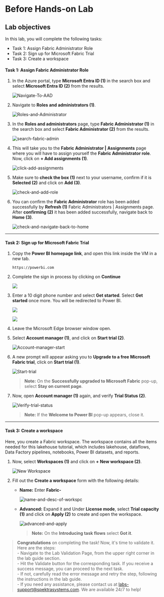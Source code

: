 # Before Hands-on Lab 

## Lab objectives

In this lab, you will complete the following tasks:

- Task 1: Assign Fabric Administrator Role
- Task 2: Sign up for Microsoft Fabric Trial
- Task 3: Create a workspace

#### Task 1: Assign Fabric Administrator Role

1. In the Azure portal, type **Microsoft Entra ID (1)** in the search box and select **Microsoft Entra ID (2)** from the results.

   ![Navigate-To-AAD](./Images/ws/entra01.png)

2. Navigate to **Roles and administrators (1)**.

   ![Roles-and-Administrator](./Images/ws/entraa02.png)

3. In the **Roles and administrators** page, type **Fabric Administrator (1)** in the search box and select **Fabric Administrator (2)** from the results.

   ![search-fabric-admin](./Images/ws/entra02.png)

4. This will take you to the **Fabric Administrator | Assignments** page where you will have to assign yourself the **Fabric Administrator role**. Now, click on **+ Add assignments (1)**.

   ![click-add-assignments](./Images/ws/04.png)

5. Make sure to **check the box (1)** next to your username, confirm if it is **Selected (2)** and click on **Add (3)**.

   ![check-and-add-role](./Images/ws/05.png)

6. You can confirm the **Fabric Administrator** role has been added successfully by **Refresh (1)** Fabric Administrators | Assignments page. After **confirming (2)** it has been added successfully, navigate back to **Home (3)**.

   ![check-and-navigate-back-to-home](./Images/ws/06.png)

----

#### Task 2: Sign up for Microsoft Fabric Trial

1. Copy the **Power BI homepage link**, and open this link inside the VM in a new tab.

   ```
   https://powerbi.com
   ```

1. Complete the sign in process by clicking on **Continue**

   ![](Images/lab6-image-T01.png)
   
1. Enter a 10 digit phone number and select **Get started**. Select **Get started** once more. You will be redirected to Power BI.
   
   ![](Images/lab6-image-(T02).png)
   
   ![](Images/lab6-image-(T003).png)
   
1. Leave the Microsoft Edge browser window open.

1. Select **Account manager (1)**, and click on **Start trial (2)**.

   ![Account-manager-start](./Images/ws/07.png)

1. A new prompt will appear asking you to **Upgrade to a free Microsoft Fabric trial**, click on **Start trial (1)**.

   ![Start-trial](./Images/ws/08.png)

   >**Note:** On the **Successfully upgraded to Microsoft Fabric** pop-up, select **Stay on current page**.

1. Now, open **Account manager (1)** again, and verify **Trial Status (2)**.

   ![Verify-trial-status](./Images/ws/10.png)

   >**Note:** If the **Welcome to Power BI** pop-up appears, close it.

----

#### Task 3: Create a workspace

Here, you create a Fabric workspace. The workspace contains all the items needed for this lakehouse tutorial, which includes lakehouse, dataflows, Data Factory pipelines, notebooks, Power BI datasets, and reports.

1.  Now, select **Workspaces (1)** and click on **+ New workspace (2)**.

    ![New Workspace](./Images/ws/11.png)

2. Fill out the **Create a workspace** form with the following details:

   - **Name:** Enter **Fabric-<inject key="DeploymentID" enableCopy="false"/>**

      ![name-and-desc-of-workspc](Images/fabric.png)

   - **Advanced:** Expand it and Under **License mode**, select **Trial capacity (1)** and click on **Apply (2)** to create and open the workspace.

      ![advanced-and-apply](Images/fabric(2).png)

      >**Note:** On the **Introducing task flows** select **Got it**.

> **Congratulations** on completing the task! Now, it's time to validate it. Here are the steps:<br>
      - Navigate to the Lab Validation Page, from the upper right corner in the lab guide section.<br>
      - Hit the Validate button for the corresponding task. If you receive a success message, you can proceed to the next task.<br>
      - If not, carefully read the error message and retry the step, following the instructions in the lab guide.<br>
      - If you need any assistance, please contact us at labs-support@spektrasystems.com. We are available 24/7 to help!



